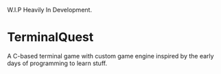 W.I.P
Heavily In Development.

# TerminalQuest
A C-based terminal game with custom game engine inspired by the early days of programming to learn stuff.
